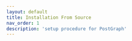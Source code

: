 ```yaml
---
layout: default
title: Installation From Source
nav_order: 1
description: 'setup procedure for PostGraph'
---
```

